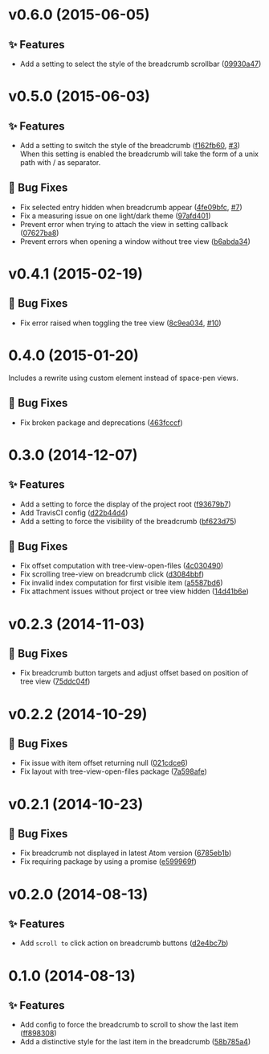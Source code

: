 <a name="v0.6.0"></a>
# v0.6.0 (2015-06-05)

## :sparkles: Features

- Add a setting to select the style of the breadcrumb scrollbar ([09930a47](https://github.com/abe33/atom-tree-view-breadcrumb/commit/09930a47cab717432c179e752c990b697b14465d))

<a name="v0.5.0"></a>
# v0.5.0 (2015-06-03)

## :sparkles: Features

- Add a setting to switch the style of the breadcrumb ([f162fb60](https://github.com/abe33/atom-tree-view-breadcrumb/commit/f162fb60a4f734bc89f46d771437d72bd58b426c), [#3](https://github.com/abe33/atom-tree-view-breadcrumb/issues/3))  <br>When this setting is enabled the breadcrumb will take the form of a
  unix path with / as separator.

## :bug: Bug Fixes

- Fix selected entry hidden when breadcrumb appear ([4fe09bfc](https://github.com/abe33/atom-tree-view-breadcrumb/commit/4fe09bfc69213efb630d58f5496e0122a86b8438), [#7](https://github.com/abe33/atom-tree-view-breadcrumb/issues/7))
- Fix a measuring issue on one light/dark theme ([97afd401](https://github.com/abe33/atom-tree-view-breadcrumb/commit/97afd40163c03a33eaaaebf83d9cd6e8768f09a2))
- Prevent error when trying to attach the view in setting callback ([07627ba8](https://github.com/abe33/atom-tree-view-breadcrumb/commit/07627ba8772311856b16f8385a02942fc998a251))
- Prevent errors when opening a window without tree view ([b6abda34](https://github.com/abe33/atom-tree-view-breadcrumb/commit/b6abda3491cc763f1af2df420fe6377b334e8cb3))

<a name="v0.4.1"></a>
# v0.4.1 (2015-02-19)

## :bug: Bug Fixes

- Fix error raised when toggling the tree view ([8c9ea034](https://github.com/abe33/atom-tree-view-breadcrumb/commit/8c9ea0346bb9a21d869b76951712b2148c3a85a0), [#10](https://github.com/abe33/atom-tree-view-breadcrumb/issues/10))

<a name="0.4.0"></a>
# 0.4.0 (2015-01-20)

Includes a rewrite using custom element instead of space-pen views.

## :bug: Bug Fixes

- Fix broken package and deprecations ([463fcccf](https://github.com/abe33/atom-tree-view-breadcrumb/commit/463fcccf22e3187cfd01e82d76c7e8a11729d754))

<a name="0.3.0"></a>
# 0.3.0 (2014-12-07)

## :sparkles: Features

- Add a setting to force the display of the project root ([f93679b7](https://github.com/abe33/atom-tree-view-breadcrumb/commit/f93679b7b520ec5194cd2728b9acb3d438a0c5df))
- Add TravisCI config ([d22b44d4](https://github.com/abe33/atom-tree-view-breadcrumb/commit/d22b44d4fd4880acca2fc6ab0c01bb30448d8ddd))
- Add a setting to force the visibility of the breadcrumb ([bf623d75](https://github.com/abe33/atom-tree-view-breadcrumb/commit/bf623d75fa378d6b7fd89b07e17c266725c5d83e))

## :bug: Bug Fixes

- Fix offset computation with tree-view-open-files ([4c030490](https://github.com/abe33/atom-tree-view-breadcrumb/commit/4c030490cfa5a6e367ac8bcd24228378df57ab5e))
- Fix scrolling tree-view on breadcrumb click ([d3084bbf](https://github.com/abe33/atom-tree-view-breadcrumb/commit/d3084bbf3b32e263f19c3583411df583cf3ffd2d))
- Fix invalid index computation for first visible item ([a5587bd6](https://github.com/abe33/atom-tree-view-breadcrumb/commit/a5587bd6d0b76c3e328276d9b782eb999e849bf3))
- Fix attachment issues without project or tree view hidden ([14d41b6e](https://github.com/abe33/atom-tree-view-breadcrumb/commit/14d41b6e199244a8222eba090c44d678f6a4d2e6))

<a name="v0.2.3"></a>
# v0.2.3 (2014-11-03)

## :bug: Bug Fixes

- Fix breadcrumb button targets and adjust offset based on position of tree view ([75ddc04f](https://github.com/abe33/atom-tree-view-breadcrumb/commit/75ddc04f1a21189186db29f5ad0ee329811be5e0))

<a name="v0.2.2"></a>
# v0.2.2 (2014-10-29)

## :bug: Bug Fixes

- Fix issue with item offset returning null ([021cdce6](https://github.com/abe33/atom-tree-view-breadcrumb/commit/021cdce6b762d8f8731ba9bc14f9d9b40314ccb4))
- Fix layout with tree-view-open-files package ([7a598afe](https://github.com/abe33/atom-tree-view-breadcrumb/commit/7a598afef4881f4ae30212b5933013a03d2838c1))

<a name="v0.2.1"></a>
# v0.2.1 (2014-10-23)

## :bug: Bug Fixes

- Fix breadcrumb not displayed in latest Atom version ([6785eb1b](https://github.com/abe33/atom-tree-view-breadcrumb/commit/6785eb1b0233c50538785ea0cb3b08b187e546b9))
- Fix requiring package by using a promise ([e599969f](https://github.com/abe33/atom-tree-view-breadcrumb/commit/e599969fc36ad651f926d69faf7612cdde9c527c))

<a name="v0.2.0"></a>
# v0.2.0 (2014-08-13)

## :sparkles: Features

- Add `scroll to` click action on breadcrumb buttons ([d2e4bc7b](https://github.com/abe33/atom-tree-view-breadcrumb/commit/d2e4bc7b0d721eda06353728da5c380b40904eee))


<a name="0.1.0"></a>
# 0.1.0 (2014-08-13)

## :sparkles: Features

- Add config to force the breadcrumb to scroll to show the last item ([ff898308](https://github.com/atom/tree-view-breadcrumb/commit/ff898308c5f256e16279778748fafacf79549fe8))
- Add a distinctive style for the last item in the breadcrumb ([58b785a4](https://github.com/atom/tree-view-breadcrumb/commit/58b785a411cbe7c79962b365b204d3b72d8586ae))
